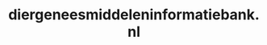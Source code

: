 ---
layout: post
title:  "diergeneesmiddeleninformatiebank.nl"
internal_url:  "/data/diergeneesmiddeleninformatiebank.nl.html"
categories: dutchgov
---